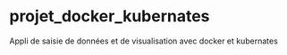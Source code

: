 # projet_docker_kubernates
Appli de saisie de données et de visualisation avec docker et kubernates

